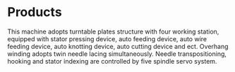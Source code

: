 # Products
This machine adopts turntable plates structure with four working station, equipped with stator pressing device, auto feeding device, auto wire feeding device, auto knotting device, auto cutting device and ect. Overhang winding adopts twin needle lacing simultaneously. Needle transpositioning, hooking and stator indexing are controlled by five spindle servo system.
